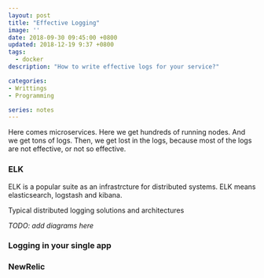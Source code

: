 ```yaml
---
layout: post
title: "Effective Logging"
image: ''
date: 2018-09-30 09:45:00 +0800
updated: 2018-12-19 9:37 +0800
tags: 
  - docker  
description: "How to write effective logs for your service?"

categories:
- Writtings
- Programming

series: notes
---
```


Here comes microservices. Here we get hundreds of running nodes. And we get tons of logs.
Then, we get lost in the logs, because most of the logs are not effective, or not so effective.


### ELK

ELK is a popular suite as an infrastrcture for distributed systems. ELK means elasticsearch, logstash and kibana.

Typical distributed logging solutions and architectures 

*TODO: add diagrams here*


### Logging in your single app

### NewRelic

